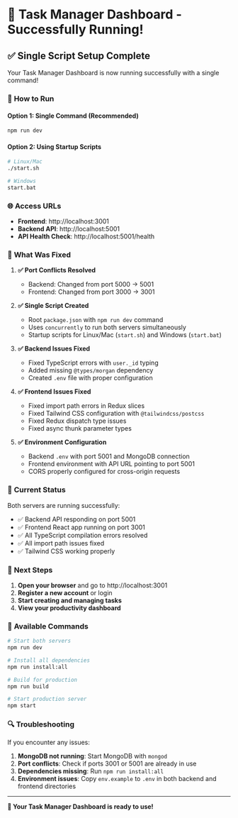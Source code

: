 # 🎉 Task Manager Dashboard - Successfully Running!

## ✅ **Single Script Setup Complete**

Your Task Manager Dashboard is now running successfully with a single command!

### 🚀 **How to Run**

#### **Option 1: Single Command (Recommended)**
```bash
npm run dev
```

#### **Option 2: Using Startup Scripts**
```bash
# Linux/Mac
./start.sh

# Windows
start.bat
```

### 🌐 **Access URLs**
- **Frontend**: http://localhost:3001
- **Backend API**: http://localhost:5001
- **API Health Check**: http://localhost:5001/health

### 🔧 **What Was Fixed**

1. **✅ Port Conflicts Resolved**
   - Backend: Changed from port 5000 → 5001
   - Frontend: Changed from port 3000 → 3001

2. **✅ Single Script Created**
   - Root `package.json` with `npm run dev` command
   - Uses `concurrently` to run both servers simultaneously
   - Startup scripts for Linux/Mac (`start.sh`) and Windows (`start.bat`)

3. **✅ Backend Issues Fixed**
   - Fixed TypeScript errors with `user._id` typing
   - Added missing `@types/morgan` dependency
   - Created `.env` file with proper configuration

4. **✅ Frontend Issues Fixed**
   - Fixed import path errors in Redux slices
   - Fixed Tailwind CSS configuration with `@tailwindcss/postcss`
   - Fixed Redux dispatch type issues
   - Fixed async thunk parameter types

5. **✅ Environment Configuration**
   - Backend `.env` with port 5001 and MongoDB connection
   - Frontend environment with API URL pointing to port 5001
   - CORS properly configured for cross-origin requests

### 🎯 **Current Status**

Both servers are running successfully:
- ✅ Backend API responding on port 5001
- ✅ Frontend React app running on port 3001
- ✅ All TypeScript compilation errors resolved
- ✅ All import path issues fixed
- ✅ Tailwind CSS working properly

### 🚀 **Next Steps**

1. **Open your browser** and go to http://localhost:3001
2. **Register a new account** or login
3. **Start creating and managing tasks**
4. **View your productivity dashboard**

### 📝 **Available Commands**

```bash
# Start both servers
npm run dev

# Install all dependencies
npm run install:all

# Build for production
npm run build

# Start production server
npm start
```

### 🔍 **Troubleshooting**

If you encounter any issues:

1. **MongoDB not running**: Start MongoDB with `mongod`
2. **Port conflicts**: Check if ports 3001 or 5001 are already in use
3. **Dependencies missing**: Run `npm run install:all`
4. **Environment issues**: Copy `env.example` to `.env` in both backend and frontend directories

---

**🎉 Your Task Manager Dashboard is ready to use!**

